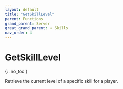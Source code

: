 ```yaml
---
layout: default
title: "GetSkillLevel"
parent: Functions
grand_parent: Server
great_grand_parent: ⭐ Skills
nav_order: 4
---
```


# GetSkillLevel
{: .no_toc }

Retrieve the current level of a specific skill for a player.

#